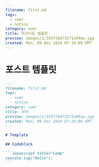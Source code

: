 ```yaml
---
filename: first.md
tags:
  - sumr
  - notice
category: sumr
title: 마크다운 템플릿
preview: images/1/19375b873571a99aa.jpg
created: Mon, 09 Dec 2024 07:19:09 GMT
---
```


# 포스트 템플릿

````Markdown
---
filename: first.md
tags:
  - sumr
  - notice
category: sumr
title: 제목
preview: images/1/19375b873571a99aa.jpg
created: Mon, 09 Dec 2024 07:19:09 GMT
---

# Template

## Codeblock

```Javascript title="Code"
console.log("Hello");
```

````
